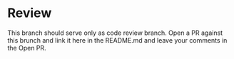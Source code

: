 # Review

This branch should serve only as code review branch.
Open a PR against this brunch and link it here in the README.md and leave your comments in the Open PR.